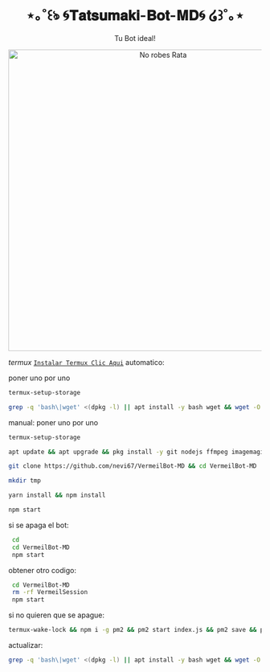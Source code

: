 <h1 align="center">⋆｡˚꒰ঌ 🌀𝐓𝐚𝐭𝐬𝐮𝐦𝐚𝐤𝐢-𝐁𝐨𝐭-𝐌𝐃🌀 ໒꒱˚｡⋆</h1>
<p align="center">Tu Bot ideal!</p>

<p align="center">
  <img src="https://telegra.ph/file/cd77e99ba4711385d6e70.jpg" alt="No robes Rata" width="600"/>
</p>


*termux*
[`Instalar Termux Clic Aqui`](https://www.mediafire.com/file/3hsvi3xkpq3a64o/termux_118.apk/file)
automatico:

poner uno por uno

```bash
termux-setup-storage
```
```bash
grep -q 'bash\|wget' <(dpkg -l) || apt install -y bash wget && wget -O - https://raw.githubusercontent.com/nevi67/VermeilBot-MD/main/install22.sh | bash
```

manual:
poner uno por uno 

```bash
termux-setup-storage
```
```bash
apt update && apt upgrade && pkg install -y git nodejs ffmpeg imagemagick yarn
```
```bash
git clone https://github.com/nevi67/VermeilBot-MD && cd VermeilBot-MD
```
```bash
mkdir tmp
```
```bash
yarn install && npm install
```
```bash
npm start
```

si se apaga el bot:
```bash
 cd 
 cd VermeilBot-MD
 npm start
```
 obtener otro codigo:
```bash
 cd VermeilBot-MD
 rm -rf VermeilSession
 npm start
```
 si no quieren que se apague:
```bash
termux-wake-lock && npm i -g pm2 && pm2 start index.js && pm2 save && pm2 logs 
```
actualizar:
```bash
grep -q 'bash\|wget' <(dpkg -l) || apt install -y bash wget && wget -O - https://raw.githubusercontent.com/nevi67/VermeilBot-MD/master/update.sh | bash
 ```
